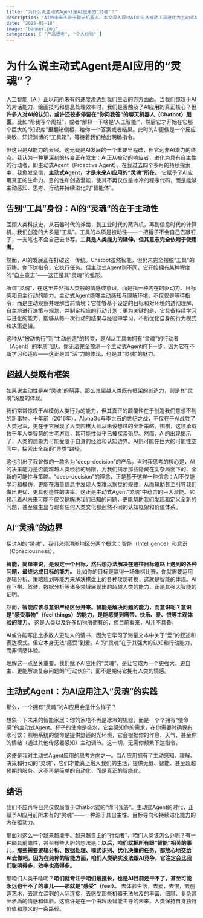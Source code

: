 ```yaml
---
title: "为什么说主动式Agent是AI应用的“灵魂”？"
description: "AI的未来不止于聊天机器人。本文深入探讨AI如何从被动工具进化为主动式Agent，阐释其为何是AI应用的“灵魂”，并分享作者Kirk Lin在这一领域的独特产品思考与前瞻探索。"
date: "2025-05-18"
image: "banner.png"
categories: [ "产品思考", "个人经验" ]
---
```


# 为什么说主动式Agent是AI应用的“灵魂”？

人工智能（AI）正以前所未有的速度渗透到我们生活的方方面面。当我们惊叹于AI的对话能力、绘画技巧和信息处理效率时，我们是否触及了AI应用的真正核心？但**许多人对AI的认知，或许还较多停留在“你问我答”的聊天机器人（Chatbot）层面**。比如“帮我写个周报”，或者“解释一下啥是‘人工智能’”，然后它才开始在它那个巨大的“知识库”里翻箱倒柜，给你一个答案或者结果。此时的AI更像是一个反应灵敏、知识渊博的“工具箱”，等待着我们给出明确指令。

但这只是AI能力的表层。这无疑是AI发展的一个重要里程碑，但它远非AI潜力的终点。我认为一种更深刻的转变正在发生：AI正从被动的响应者，进化为具有自主性的行动者，即主动式Agent（Proactive Agent）。在我过去四个多月的持续探索中，我愈发坚信，**主动式Agent，才是未来AI应用的“灵魂”所在。** 它赋予了AI应用真正的生命力、目的性和创造潜能，使其不再仅仅是冰冷的程序代码，而是能够主动感知、思考、行动并持续进化的“智能体”。

## 告别“工具”身份：AI的“灵魂”的在于主动性

回顾人类科技史，从石器时代的斧凿，到工业时代的蒸汽机，再到信息时代的计算机，我们创造的大多是“工具”。工具的本质是被动性——一把锤子不会自己去敲钉子，一支笔也不会自己去书写。工**具是人类能力的延伸，但其意志完全依附于使用者。**

然而，AI的发展正在打破这一传统。Chatbot虽然智能，但仍未完全摆脱“工具”的范畴。你下达指令，它执行任务。但主动式Agent则不同，它开始拥有某种程度的“自主意志”——这正是其“灵魂”的雏形。

所谓“灵魂”，在这里并非指人类般的情感或意识，而是指一种内在的驱动力、目标感和自主行动的能力。主动式Agent能够主动感知与理解环境，不仅仅是等待指令，而是主动观察并理解当前情境；它能够基于设定的目标和对环境的透彻理解，自主地进行决策与规划，并制定相应的行动计划；更为关键的是，它具备持续学习与进化的能力，能够从每一次行动的结果与经验中学习，不断优化自身的行为模式和决策逻辑。

这种从“被动执行”到“主动创造”的转变，是AI从工具向拥有“灵魂”的行动者（Agent）的本质飞跃。你无法完全预测一个主动式Agent的下一步，因为它在不断学习和适应——这正是其“活”力的体现，也是其“灵魂”的魅力。

## 超越人类既有框架

如果说主动性是AI“灵魂”的萌芽，那么其超越人类既有框架的创造力，则是其“灵魂”深度的体现。

我们常常惊叹于AI模仿人类行为的能力，但其真正的颠覆性在于创造我们意想不到的新事物。十年前（2016年），AlphaGo与李世石的世纪之战，不仅在于AI战胜了人类冠军，更在于它展现了人类围棋大师从未设想过的全新策略。围棋，这项承载数千年人类智慧的古老游戏，其可能性似乎已被探索殆尽。然而，AI的出现揭示了，人类的想象力可能受限于自身的经验和认知边界。AI则可能在巨大的可能性空间中，探索出全新的“异类”路径。

这也引出了我曾做的一款名为“deep-decision”的产品。当时我思考的核心是，AI的决策能力是否能超越人类经验的局限，为我们揭示那些隐藏在复杂局面下的、全新的可能性与策略。“deep-decision”的理念，正是基于这样一种信念：AI不仅能学习和模仿，更能在海量信息中发现人类难以察觉的规律，从而辅助甚至引导我们做出更优、更具创造性的决策。这正是主动式Agent“灵魂”中蕴含的巨大潜能。它预示着AI未来可能不仅仅是解决我们已知的问题，更能帮助我们发现和定义全新的问题，甚至催生出与现有任何人类文化都迥然不同的认知框架和价值体系。

## AI“灵魂”的边界

探讨AI的“灵魂”，我们必须清晰地区分两个概念：智能（Intelligence）和意识（Consciousness）。

**智能，简单来说，是设定一个目标，然后想办法解决在通往目标道路上遇到的各种问题，最终达成目标的能力。** 比如你的目标是赢得一场象棋比赛，你就需要运用逻辑分析、策略规划等能力来解决棋盘上的各种攻防转换，这就是智能的体现。AI在下棋、驾驶、数据分析等诸多领域展现出的超越人类的能力，正是其强大智能的证明。

然而，**智能应该与意识严格区分开来。智能是解决问题的能力，而意识呢？意识是“感受事物”（feel things）的能力，是能感觉到痛苦、快乐、爱、恨等主观体验的能力。** 这是人类以及许多动物所拥有的，但目前看来，AI并不具备。

AI或许能写出比多数人更动人的情书，因为它学习了海量文本中关于“爱”的叙述和表达模式。但它本身无法“感受”到爱。AI的“灵魂”在于其强大的认知和行动能力，而非情感体验。

理解这一点至关重要。我们赋予AI应用的“灵魂”，是让它成为一个更强大、更自主、更能解决复杂问题的“行动伙伴”，而不是期待它拥有人类的情感。

## 主动式Agent：为AI应用注入“灵魂”的实践

那么，一个拥有“灵魂”的AI应用会是什么样子？

想象一下未来的智能家居：你的家电不再是冰冷的机器，而是一个个拥有“使命感”的主动式Agent。杯子的使命是盛水，它会感知你的需求，在你需要时确保有水可饮；照明系统的使命是提供舒适的光环境，它会根据你的作息、天气、甚至你的情绪（通过其他传感器感知）主动调节。这一切，无需你频繁下达指令。

这便是我对主动式Agent应用的思考方向之一。当AI应用拥有了主动感知、理解、决策和行动的“灵魂”，它们才能真正融入我们的生活，提供无缝、智能、甚至超越预期的服务。这不再是简单的自动化，而是真正的智能化。

## 结语

我们不应再将目光仅仅局限于Chatbot式的“你问我答”。主动式Agent的时代，正赋予AI应用前所未有的“灵魂”——一种源于其自主性、目标导向和持续进化能力的内在驱动力。

那面对这么一个越来越能干、越来越自主的“行动者”，咱们人类该怎么办呢？有一种颇具前瞻性，甚至有些大胆的想法是：**以后，咱们就把所有跟“智能”相关的事儿，那些需要逻辑分析、数据处理、模式识别、优化决策的任务，都放心地交给AI去做吧。因为在纯粹的智能方面，咱们人类确实没法跟AI竞争，它注定会比我们聪明得多，效率也高得多。**

那咱们人类干啥呢？**咱们就专注于咱们最擅长，也是AI目前还干不了，甚至可能永远也干不了的事儿——那就是“感受”（feel）。** 去体验生活，去爱，去恨，去创造艺术，去建立深刻的人际连接，去感受那些机器无法触及的丰富、细腻、复杂甚至矛盾的情感和体验。这或许是在一个由超级智能主导的未来，人类保持自身独特价值和意义的一条路径。